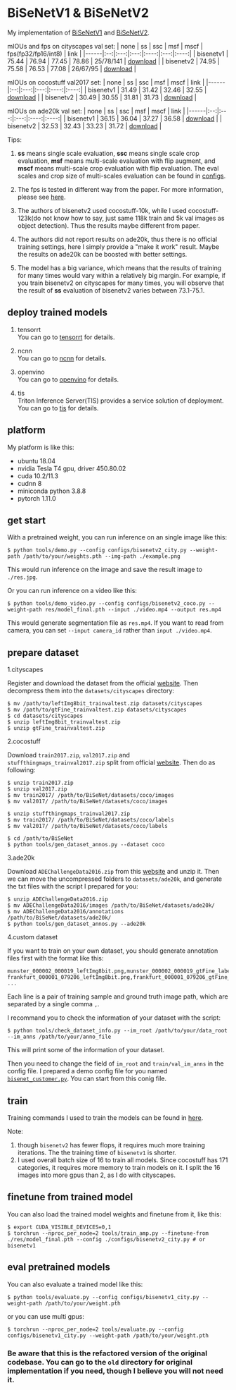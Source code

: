 # BiSeNetV1 & BiSeNetV2

My implementation of [BiSeNetV1](https://arxiv.org/abs/1808.00897) and [BiSeNetV2](https://arxiv.org/abs/2004.02147).


mIOUs and fps on cityscapes val set:
| none | ss | ssc | msf | mscf | fps(fp32/fp16/int8) | link |
|------|:--:|:---:|:---:|:----:|:---:|:----:|
| bisenetv1 | 75.44 | 76.94 | 77.45 | 78.86 | 25/78/141 | [download](https://github.com/CoinCheung/BiSeNet/releases/download/0.0.0/model_final_v1_city_new.pth) |
| bisenetv2 | 74.95 | 75.58 | 76.53 | 77.08 | 26/67/95 | [download](https://github.com/CoinCheung/BiSeNet/releases/download/0.0.0/model_final_v2_city.pth) |

mIOUs on cocostuff val2017 set:
| none | ss | ssc | msf | mscf | link |
|------|:--:|:---:|:---:|:----:|:----:|
| bisenetv1 | 31.49 | 31.42 | 32.46 | 32.55 | [download](https://github.com/CoinCheung/BiSeNet/releases/download/0.0.0/model_final_v1_coco_new.pth) |
| bisenetv2 | 30.49 | 30.55 | 31.81 | 31.73 | [download](https://github.com/CoinCheung/BiSeNet/releases/download/0.0.0/model_final_v2_coco.pth) |

mIOUs on ade20k val set:
| none | ss | ssc | msf | mscf | link |
|------|:--:|:---:|:---:|:----:|:----:|
| bisenetv1 | 36.15 | 36.04 | 37.27 | 36.58 | [download](https://github.com/CoinCheung/BiSeNet/releases/download/0.0.0/model_final_v1_ade20k.pth) |
| bisenetv2 | 32.53 | 32.43 | 33.23 | 31.72 | [download](https://github.com/CoinCheung/BiSeNet/releases/download/0.0.0/model_final_v2_ade20k.pth) |

Tips: 

1. **ss** means single scale evaluation, **ssc** means single scale crop evaluation, **msf** means multi-scale evaluation with flip augment, and **mscf** means multi-scale crop evaluation with flip evaluation. The eval scales and crop size of multi-scales evaluation can be found in [configs](./configs/).

2. The fps is tested in different way from the paper. For more information, please see [here](./tensorrt).

3. The authors of bisenetv2 used cocostuff-10k, while I used cocostuff-123k(do not know how to say, just same 118k train and 5k val images as object detection). Thus the results maybe different from paper. 

4. The authors did not report results on ade20k, thus there is no official training settings, here I simply provide a "make it work" result. Maybe the results on ade20k can be boosted with better settings.

5. The model has a big variance, which means that the results of training for many times would vary within a relatively big margin. For example, if you train bisenetv2 on cityscapes for many times, you will observe that the result of **ss** evaluation of bisenetv2 varies between 73.1-75.1. 


## deploy trained models

1. tensorrt  
You can go to [tensorrt](./tensorrt) for details.  

2. ncnn  
You can go to [ncnn](./ncnn) for details.  

3. openvino  
You can go to [openvino](./openvino) for details.  

4. tis  
Triton Inference Server(TIS) provides a service solution of deployment. You can go to [tis](./tis) for details.


## platform

My platform is like this: 

* ubuntu 18.04
* nvidia Tesla T4 gpu, driver 450.80.02
* cuda 10.2/11.3
* cudnn 8
* miniconda python 3.8.8
* pytorch 1.11.0


## get start

With a pretrained weight, you can run inference on an single image like this: 

```
$ python tools/demo.py --config configs/bisenetv2_city.py --weight-path /path/to/your/weights.pth --img-path ./example.png
```

This would run inference on the image and save the result image to `./res.jpg`.  

Or you can run inference on a video like this:  
```
$ python tools/demo_video.py --config configs/bisenetv2_coco.py --weight-path res/model_final.pth --input ./video.mp4 --output res.mp4
```
This would generate segmentation file as `res.mp4`. If you want to read from camera, you can set `--input camera_id` rather than `input ./video.mp4`.   


## prepare dataset

1.cityscapes  

Register and download the dataset from the official [website](https://www.cityscapes-dataset.com/). Then decompress them into the `datasets/cityscapes` directory:  
```
$ mv /path/to/leftImg8bit_trainvaltest.zip datasets/cityscapes
$ mv /path/to/gtFine_trainvaltest.zip datasets/cityscapes
$ cd datasets/cityscapes
$ unzip leftImg8bit_trainvaltest.zip
$ unzip gtFine_trainvaltest.zip
```

2.cocostuff   

Download `train2017.zip`, `val2017.zip` and `stuffthingmaps_trainval2017.zip` split from official [website](https://cocodataset.org/#download). Then do as following:  
```
$ unzip train2017.zip
$ unzip val2017.zip
$ mv train2017/ /path/to/BiSeNet/datasets/coco/images
$ mv val2017/ /path/to/BiSeNet/datasets/coco/images

$ unzip stuffthingmaps_trainval2017.zip
$ mv train2017/ /path/to/BiSeNet/datasets/coco/labels
$ mv val2017/ /path/to/BiSeNet/datasets/coco/labels

$ cd /path/to/BiSeNet
$ python tools/gen_dataset_annos.py --dataset coco
```

3.ade20k

Download `ADEChallengeData2016.zip` from this [website](http://sceneparsing.csail.mit.edu/) and unzip it. Then we can move the uncompressed folders to `datasets/ade20k`, and generate the txt files with the script I prepared for you:  
```
$ unzip ADEChallengeData2016.zip
$ mv ADEChallengeData2016/images /path/to/BiSeNet/datasets/ade20k/
$ mv ADEChallengeData2016/annotations /path/to/BiSeNet/datasets/ade20k/
$ python tools/gen_dataset_annos.py --ade20k
```


4.custom dataset  

If you want to train on your own dataset, you should generate annotation files first with the format like this: 
```
munster_000002_000019_leftImg8bit.png,munster_000002_000019_gtFine_labelIds.png
frankfurt_000001_079206_leftImg8bit.png,frankfurt_000001_079206_gtFine_labelIds.png
...
```
Each line is a pair of training sample and ground truth image path, which are separated by a single comma `,`.   

I recommand you to check the information of your dataset with the script:  
```
$ python tools/check_dataset_info.py --im_root /path/to/your/data_root --im_anns /path/to/your/anno_file
```
This will print some of the information of your dataset.  

Then you need to change the field of `im_root` and `train/val_im_anns` in the config file. I prepared a demo config file for you named [`bisenet_customer.py`](./configs/bisenet_customer.py). You can start from this conig file.


## train

Training commands I used to train the models can be found in [here](./dist_train.sh).

Note:  
1. though `bisenetv2` has fewer flops, it requires much more training iterations. The the training time of `bisenetv1` is shorter.
2. I used overall batch size of 16 to train all models. Since cocostuff has 171 categories, it requires more memory to train models on it. I split the 16 images into more gpus than 2, as I do with cityscapes.


## finetune from trained model

You can also load the trained model weights and finetune from it, like this:
```
$ export CUDA_VISIBLE_DEVICES=0,1
$ torchrun --nproc_per_node=2 tools/train_amp.py --finetune-from ./res/model_final.pth --config ./configs/bisenetv2_city.py # or bisenetv1
```


## eval pretrained models
You can also evaluate a trained model like this: 
```
$ python tools/evaluate.py --config configs/bisenetv1_city.py --weight-path /path/to/your/weight.pth
```
or you can use multi gpus:  
```
$ torchrun --nproc_per_node=2 tools/evaluate.py --config configs/bisenetv1_city.py --weight-path /path/to/your/weight.pth
```


### Be aware that this is the refactored version of the original codebase. You can go to the `old` directory for original implementation if you need, though I believe you will not need it.


